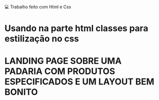💻 Trabalho feito com Html e Css 
# Usando na parte html classes para estilização no css 
# LANDING PAGE SOBRE UMA PADARIA COM PRODUTOS ESPECIFICADOS E UM LAYOUT BEM BONITO 
